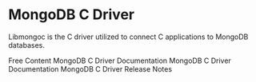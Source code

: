 # MongoDB C Driver

Libmongoc is the C driver utilized to connect C applications to MongoDB databases.

<ResourceGroupTitle>Free Content</ResourceGroupTitle>
<BadgeLink colorScheme='yellow' badgeText='Read' href='https://www.mongodb.com/docs/drivers/c/'>MongoDB C Driver Documentation</BadgeLink>
<BadgeLink badgeText='DOCS' href='https://www.mongodb.com/docs/drivers/c/'>MongoDB C Driver Documentation</BadgeLink>
<BadgeLink badgeText='DOCS' href='https://github.com/mongodb/mongo-c-driver/releases'>MongoDB C Driver Release Notes</BadgeLink>


